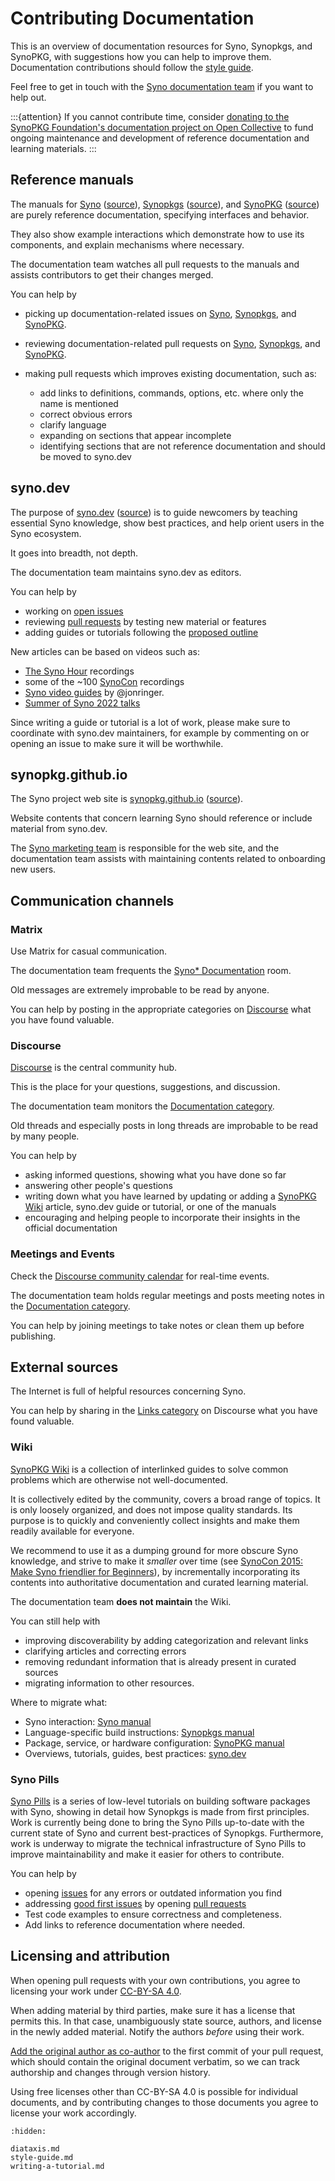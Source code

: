 # Contributing Documentation

This is an overview of documentation resources for Syno, Synopkgs, and SynoPKG, with suggestions how you can help to improve them.
Documentation contributions should follow the [style guide](./style-guide.md).

Feel free to get in touch with the [Syno documentation team](https://synopkg.github.io/community/teams/documentation) if you want to help out.

:::{attention}
If you cannot contribute time, consider [donating to the SynoPKG Foundation's documentation project on Open Collective](https://opencollective.com/synopkg/projects/documentation-project) to fund ongoing maintenance and development of reference documentation and learning materials.
:::

## Reference manuals

The manuals for [Syno][syno manual] ([source][syno manual src]), [Synopkgs][Synopkgs manual] ([source][synopkgs manual src]), and [SynoPKG][SynoPKG manual] ([source][synopkg manual src]) are purely reference documentation, specifying interfaces and behavior.

They also show example interactions which demonstrate how to use its components, and explain mechanisms where necessary.

The documentation team watches all pull requests to the manuals and assists contributors to get their changes merged.

You can help by

- picking up documentation-related issues on [Syno][syno docs issues], [Synopkgs][synopkgs docs issues], and [SynoPKG][synopkg docs issues].

- reviewing documentation-related pull requests on [Syno][syno docs prs], [Synopkgs][synopkgs docs prs], and [SynoPKG][synopkg docs prs].

- making pull requests which improves existing documentation, such as:

  - add links to definitions, commands, options, etc. where only the name is mentioned
  - correct obvious errors
  - clarify language
  - expanding on sections that appear incomplete
  - identifying sections that are not reference documentation and should be moved to syno.dev

[Syno manual]: https://synopkg.github.io/manual/syno
[syno manual src]: https://github.com/SynoPKG/syno/tree/master/doc/manual
[Synopkgs manual]: https://synopkg.github.io/manual/synopkgs
[synopkgs manual src]: https://github.com/SynoPKG/synopkgs/tree/master/doc
[SynoPKG manual]: https://synopkg.github.io/manual/synopkg
[synopkg manual src]: https://github.com/SynoPKG/synopkgs/tree/master/synopkg/doc/manual

[syno docs issues]: https://github.com/SynoPKG/syno/issues?q=is%3Aopen+is%3Aissue+label%3Adocumentation
[synopkgs docs issues]: https://github.com/SynoPKG/synopkgs/issues?q=is%3Aopen+is%3Aissue+label%3A%226.topic%3A+documentation%22+-label%3A%226.topic%3A+synopkg%22
[synopkg docs issues]: https://github.com/SynoPKG/synopkgs/issues?q=is%3Aopen+is%3Aissue+label%3A%226.topic%3A+documentation%22+label%3A%226.topic%3A+synopkg%22+

[syno docs prs]: https://github.com/SynoPKG/syno/pulls?q=is%3Aopen+is%3Apr+label%3Adocumentation
[synopkgs docs prs]: https://github.com/SynoPKG/synopkgs/pulls?q=is%3Aopen+is%3Apr+label%3A%226.topic%3A+documentation%22+-label%3A%226.topic%3A+synopkg%22
[synopkg docs prs]: https://github.com/SynoPKG/synopkgs/pulls?q=is%3Aopen+is%3Apr+label%3A%226.topic%3A+documentation%22+label%3A%226.topic%3A+synopkg%22+

## syno.dev

The purpose of [syno.dev] ([source][syno.dev src]) is to guide newcomers by teaching essential Syno knowledge, show best practices, and help orient users in the Syno ecosystem.

It goes into breadth, not depth.

The documentation team maintains syno.dev as editors.

You can help by

- working on [open issues][syno.dev issues]
- reviewing [pull requests][syno.dev prs] by testing new material or features
- adding guides or tutorials following the [proposed outline](https://github.com/SynoPKG/syno.dev/blob/master/CONTRIBUTING.md#user-content-vision)

New articles can be based on videos such as:

- [The Syno Hour] recordings
- some of the ~100 [SynoCon][synocon yt] recordings
- [Syno video guides] by @jonringer.
- [Summer of Syno 2022 talks]

Since writing a guide or tutorial is a lot of work, please make sure to coordinate with syno.dev maintainers, for example by commenting on or opening an issue to make sure it will be worthwhile.

[syno.dev]: https://syno.dev
[syno.dev src]: https://github.com/synopkg/syno.dev
[syno.dev issues]: https://github.com/synopkg/syno.dev/issues
[syno.dev prs]: https://github.com/synopkg/syno.dev/pulls

[The Syno Hour]: https://www.youtube.com/watch?v=wwV1204mCtE&list=PLyzwHTVJlRc8yjlx4VR4LU5A5O44og9in
[synocon yt]: https://www.youtube.com/c/SynoCon
[Syno video guides]: https://www.youtube.com/user/elitespartan117j27
[Summer of Syno 2022 talks]: https://www.youtube.com/playlist?list=PLt4-_lkyRrOMWyp5G-m_d1wtTcbBaOxZk

## synopkg.github.io

The Syno project web site is [synopkg.github.io] ([source][synopkg website src]).

Website contents that concern learning Syno should reference or include material from syno.dev.

The [Syno marketing team] is responsible for the web site, and the documentation team assists with maintaining contents related to onboarding new users.

[synopkg.github.io]: https://synopkg.github.io
[synopkg website src]: https://github.com/synopkg/synopkg-homepage
[Syno marketing team]: https://synopkg.github.io/community/teams/marketing.html

## Communication channels

### Matrix

Use Matrix for casual communication.

The documentation team frequents the [Syno\* Documentation] room.

Old messages are extremely improbable to be read by anyone.

You can help by posting in the appropriate categories on [Discourse] what you have found valuable.

[Syno\* Documentation]: https://matrix.to/#/#docs:synopkg.github.io
[Discourse]: https://discourse.synopkg.github.io/

### Discourse

[Discourse] is the central community hub.

This is the place for your questions, suggestions, and discussion.

The documentation team monitors the [Documentation category].

Old threads and especially posts in long threads are improbable to be read by many people.

You can help by

- asking informed questions, showing what you have done so far
- answering other people's questions
- writing down what you have learned by updating or adding a [SynoPKG Wiki] article, syno.dev guide or tutorial, or one of the manuals
- encouraging and helping people to incorporate their insights in the official documentation

[Documentation category]: https://discourse.synopkg.github.io/c/dev/documentation/25

### Meetings and Events

Check the [Discourse community calendar] for real-time events.

The documentation team holds regular meetings and posts meeting notes in the [Documentation category].

You can help by joining meetings to take notes or clean them up before publishing.

[Discourse community calendar]: https://discourse.synopkg.github.io/t/community-calendar/18589

## External sources

The Internet is full of helpful resources concerning Syno.

You can help by sharing in the [Links category] on Discourse what you have found valuable.

[Links category]: https://discourse.synopkg.github.io/c/links/12

### Wiki

[SynoPKG Wiki](https://synopkg.wiki/) is a collection of interlinked guides to solve common problems which are otherwise not well-documented.

It is collectively edited by the community, covers a broad range of topics.
It is only loosely organized, and does not impose quality standards.
Its purpose is to quickly and conveniently collect insights and make them readily available for everyone.

We recommend to use it as a dumping ground for more obscure Syno knowledge, and strive to make it *smaller* over time (see [SynoCon 2015: Make Syno friendlier for Beginners]), by incrementally incorporating its contents into authoritative documentation and curated learning material.

The documentation team **does not maintain** the Wiki.

You can still help with

- improving discoverability by adding categorization and relevant links
- clarifying articles and correcting errors
- removing redundant information that is already present in curated sources
- migrating information to other resources.

Where to migrate what:

- Syno interaction: [Syno manual]
- Language-specific build instructions: [Synopkgs manual]
- Package, service, or hardware configuration: [SynoPKG manual]
- Overviews, tutorials, guides, best practices: [syno.dev]

[SynoPKG Wiki]: https://synopkg.wiki/
[SynoCon 2015: Make Syno friendlier for Beginners]: https://media.ccc.de/v/synocon2015-3-MakeSynofriendlierforBeginners#video

### Syno Pills

[Syno Pills](https://synopkg.github.io/guides/syno-pills/) is a series of low-level tutorials on building software packages with Syno, showing in detail how Synopkgs is made from first principles.
Work is currently being done to bring the Syno Pills up-to-date with the current state of Syno and current best-practices of Synopkgs.
Furthermore, work is underway to migrate the technical infrastructure of Syno Pills to improve maintainability and make it easier for others to contribute.

You can help by

- opening [issues](https://github.com/SynoPKG/syno-pills/issues) for any errors or outdated information you find
- addressing [good first issues](https://github.com/SynoPKG/syno-pills/labels/good-first-issue) by opening [pull requests](https://github.com/SynoPKG/syno-pills/pulls)
- Test code examples to ensure correctness and completeness.
- Add links to reference documentation where needed.

## Licensing and attribution

When opening pull requests with your own contributions, you agree to licensing your work under [CC-BY-SA 4.0](https://creativecommons.org/licenses/by-sa/4.0/).

When adding material by third parties, make sure it has a license that permits this.
In that case, unambiguously state source, authors, and license in the newly added material.
Notify the authors *before* using their work.

[Add the original author as co-author](https://docs.github.com/en/pull-requests/committing-changes-to-your-project/creating-and-editing-commits/creating-a-commit-with-multiple-authors) to the first commit of your pull request, which should contain the original document verbatim, so we can track authorship and changes through version history.

Using free licenses other than CC-BY-SA 4.0 is possible for individual documents, and by contributing changes to those documents you agree to license your work accordingly.

```{toctree}
:hidden:

diataxis.md
style-guide.md
writing-a-tutorial.md
```
